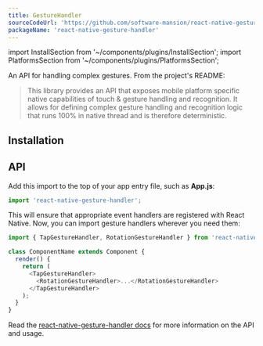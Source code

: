 ```yaml
---
title: GestureHandler
sourceCodeUrl: 'https://github.com/software-mansion/react-native-gesture-handler'
packageName: 'react-native-gesture-handler'
---
```


import InstallSection from '~/components/plugins/InstallSection';
import PlatformsSection from '~/components/plugins/PlatformsSection';

An API for handling complex gestures. From the project's README:

> This library provides an API that exposes mobile platform specific native capabilities of touch & gesture handling and recognition. It allows for defining complex gesture handling and recognition logic that runs 100% in native thread and is therefore deterministic.

<PlatformsSection android emulator ios simulator web />

## Installation

<InstallSection packageName="react-native-gesture-handler" href="https://docs.swmansion.com/react-native-gesture-handler/docs/" />

## API

Add this import to the top of your app entry file, such as **App.js**:

```js
import 'react-native-gesture-handler';
```

This will ensure that appropriate event handlers are registered with React Native. Now, you can import gesture handlers wherever you need them:

```js
import { TapGestureHandler, RotationGestureHandler } from 'react-native-gesture-handler';

class ComponentName extends Component {
  render() {
    return (
      <TapGestureHandler>
        <RotationGestureHandler>...</RotationGestureHandler>
      </TapGestureHandler>
    );
  }
}
```

Read the [react-native-gesture-handler docs](https://docs.swmansion.com/react-native-gesture-handler/) for more information on the API and usage.
